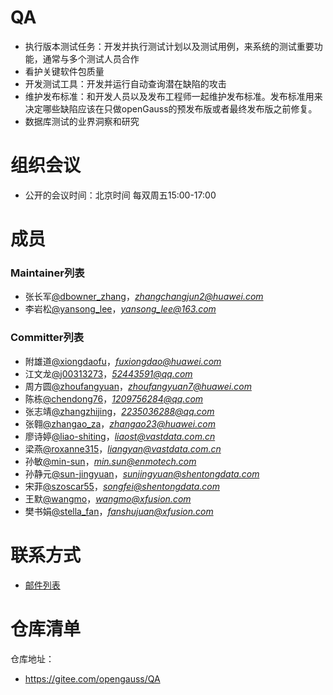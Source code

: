 
# QA

- 执行版本测试任务：开发并执行测试计划以及测试用例，来系统的测试重要功能，通常与多个测试人员合作
- 看护关键软件包质量
- 开发测试工具：开发并运行自动查询潜在缺陷的攻击
- 维护发布标准：和开发人员以及发布工程师一起维护发布标准。发布标准用来决定哪些缺陷应该在只做openGauss的预发布版或者最终发布版之前修复。
- 数据库测试的业界洞察和研究


# 组织会议

- 公开的会议时间：北京时间 每双周五15:00-17:00


# 成员


### Maintainer列表

- 张长军[@dbowner_zhang](https://gitee.com/dbowner_zhang)，*zhangchangjun2@huawei.com*
- 李岩松[@yansong_lee](https://gitee.com/yansong_lee)，*yansong_lee@163.com*

### Committer列表

- 附雄道[@xiongdaofu](https://gitee.com/xiongdaofu)，*fuxiongdao@huawei.com*
- 江文龙[@j00313273](https://gitee.com/j00313273)，*52443591@qq.com*
- 周方圆[@zhoufangyuan](https://gitee.com/zhoufangyuan)，*zhoufangyuan7@huawei.com*
- 陈栋[@chendong76](https://gitee.com/chendong76)，*1209756284@qq.com*
- 张志靖[@zhangzhijing](https://gitee.com/zhangzhijing)，*2235036288@qq.com*
- 张翱[@zhangao_za](https://gitee.com/zhangao_za)，*zhangao23@huawei.com*
- 廖诗婷[@liao-shiting](https://gitee.com/liao-shiting)，*liaost@vastdata.com.cn*
- 梁燕[@roxanne315](https://gitee.com/roxanne315)，*liangyan@vastdata.com.cn*
- 孙敏[@min-sun](https://gitee.com/min-sun)，*min.sun@enmotech.com*
- 孙静元[@sun-jingyuan](https://gitee.com/sun-jingyuan)，*sunjingyuan@shentongdata.com*
- 宋菲[@szoscar55](https://gitee.com/szoscar55)，*songfei@shentongdata.com*
- 王默[@wangmo](https://gitee.com/wangmo)，*wangmo@xfusion.com*
- 樊书娟[@stella_fan](https://gitee.com/stella_fan)，*fanshujuan@xfusion.com*

# 联系方式

- [邮件列表](https://mailweb.opengauss.org/postorius/lists/qa.opengauss.org/)

# 仓库清单

仓库地址：
- https://gitee.com/opengauss/QA
